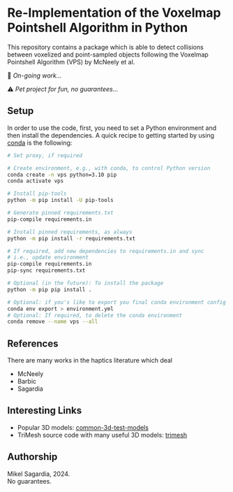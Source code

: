 # Re-Implementation of the Voxelmap Pointshell Algorithm in Python

This repository contains a package which is able to detect collisions between voxelized and point-sampled objects following the Voxelmap Pointshell Algorithm (VPS) by McNeely et al.

:construction: *On-going work...*

:warning: *Pet project for fun, no guarantees...*

## Setup

In order to use the code, first, you need to set a Python environment and then install the dependencies.
A quick recipe to getting started by using [conda](https://conda.io/projects/conda/en/latest/index.html) is the following:

```bash
# Set proxy, if required

# Create environment, e.g., with conda, to control Python version
conda create -n vps python=3.10 pip
conda activate vps

# Install pip-tools
python -m pip install -U pip-tools

# Generate pinned requirements.txt
pip-compile requirements.in

# Install pinned requirements, as always
python -m pip install -r requirements.txt

# If required, add new dependencies to requirements.in and sync
# i.e., update environment
pip-compile requirements.in
pip-sync requirements.txt

# Optional (in the future): To install the package
python -m pip pip install .

# Optional: if you's like to export you final conda environment config
conda env export > environment.yml
# Optional: If required, to delete the conda environment
conda remove --name vps --all
```

## References

There are many works in the haptics literature which deal 

- McNeely
- Barbic
- Sagardia

## Interesting Links

- Popular 3D models: [common-3d-test-models](https://github.com/alecjacobson/common-3d-test-models)
- TriMesh source code with many useful 3D models: [trimesh](https://github.com/mikedh/trimesh)

## Authorship

Mikel Sagardia, 2024.  
No guarantees.